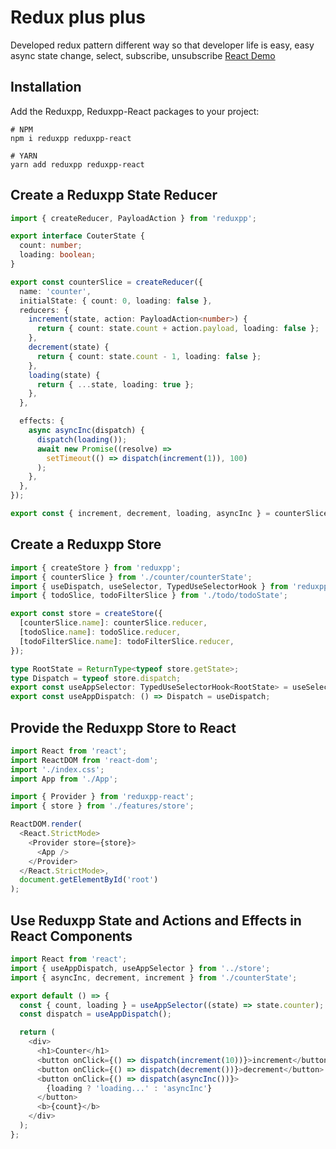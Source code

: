 # Redux plus plus

Developed redux pattern different way so that developer life is easy, easy async state change, select, subscribe, unsubscribe [React Demo](https://stackblitz.com/edit/reduxpp-react-demo?file=index.tsx)

## Installation

Add the Reduxpp, Reduxpp-React packages to your project:

```
# NPM
npm i reduxpp reduxpp-react
```

```
# YARN
yarn add reduxpp reduxpp-react
```

## Create a Reduxpp State Reducer

```ts
import { createReducer, PayloadAction } from 'reduxpp';

export interface CouterState {
  count: number;
  loading: boolean;
}

export const counterSlice = createReducer({
  name: 'counter',
  initialState: { count: 0, loading: false },
  reducers: {
    increment(state, action: PayloadAction<number>) {
      return { count: state.count + action.payload, loading: false };
    },
    decrement(state) {
      return { count: state.count - 1, loading: false };
    },
    loading(state) {
      return { ...state, loading: true };
    },
  },

  effects: {
    async asyncInc(dispatch) {
      dispatch(loading());
      await new Promise((resolve) =>
        setTimeout(() => dispatch(increment(1)), 100)
      );
    },
  },
});

export const { increment, decrement, loading, asyncInc } = counterSlice.actions;
```

## Create a Reduxpp Store

```ts
import { createStore } from 'reduxpp';
import { counterSlice } from './counter/counterState';
import { useDispatch, useSelector, TypedUseSelectorHook } from 'reduxpp-react';
import { todoSlice, todoFilterSlice } from './todo/todoState';

export const store = createStore({
  [counterSlice.name]: counterSlice.reducer,
  [todoSlice.name]: todoSlice.reducer,
  [todoFilterSlice.name]: todoFilterSlice.reducer,
});

type RootState = ReturnType<typeof store.getState>;
type Dispatch = typeof store.dispatch;
export const useAppSelector: TypedUseSelectorHook<RootState> = useSelector;
export const useAppDispatch: () => Dispatch = useDispatch;
```

## Provide the Reduxpp Store to React

```ts
import React from 'react';
import ReactDOM from 'react-dom';
import './index.css';
import App from './App';

import { Provider } from 'reduxpp-react';
import { store } from './features/store';

ReactDOM.render(
  <React.StrictMode>
    <Provider store={store}>
      <App />
    </Provider>
  </React.StrictMode>,
  document.getElementById('root')
);
```

## Use Reduxpp State and Actions and Effects in React Components

```ts
import React from 'react';
import { useAppDispatch, useAppSelector } from '../store';
import { asyncInc, decrement, increment } from './counterState';

export default () => {
  const { count, loading } = useAppSelector((state) => state.counter);
  const dispatch = useAppDispatch();

  return (
    <div>
      <h1>Counter</h1>
      <button onClick={() => dispatch(increment(10))}>increment</button>
      <button onClick={() => dispatch(decrement())}>decrement</button>
      <button onClick={() => dispatch(asyncInc())}>
        {loading ? 'loading...' : 'asyncInc'}
      </button>
      <b>{count}</b>
    </div>
  );
};
```
